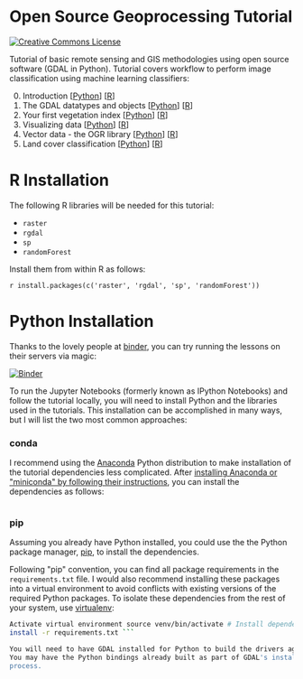 Open Source Geoprocessing Tutorial
==================================

<a rel="license" href="http://creativecommons.org/licenses/by-sa/4.0/">
<img
    alt="Creative Commons License"
    style="border-width:0"
    src="https://i.creativecommons.org/l/by-sa/4.0/80x15.png" />
</a><br />
<span xmlns:dct="http://purl.org/dc/terms/" property="dct:title"></a>

Tutorial of basic remote sensing and GIS methodologies using open source
software (GDAL in Python). Tutorial covers workflow to perform image
classification using machine learning classifiers:

0. Introduction
   [[Python](http://ceholden.github.io/open-geo-tutorial/python/chapter_0_introduction.html)]
[[R](http://ceholden.github.io/open-geo-tutorial/R/chapter_0_introduction.html)]
1. The GDAL datatypes and objects
   [[Python](http://ceholden.github.io/open-geo-tutorial/python/chapter_1_GDALDataset.html)]
[[R](http://ceholden.github.io/open-geo-tutorial/R/chapter_1_GDAL.html)]
2. Your first vegetation index
   [[Python](http://ceholden.github.io/open-geo-tutorial/python/chapter_2_indices.html)]
[[R](http://ceholden.github.io/open-geo-tutorial/R/chapter_2_indices.html)]
3. Visualizing data
   [[Python](http://ceholden.github.io/open-geo-tutorial/python/chapter_3_visualization.html)]
[[R](http://ceholden.github.io/open-geo-tutorial/R/chapter_3_visualization.html)]
4. Vector data - the OGR library
   [[Python](http://ceholden.github.io/open-geo-tutorial/python/chapter_4_vector.html)]
[[R](http://ceholden.github.io/open-geo-tutorial/R/chapter_4_vector.html)]
5. Land cover classification
   [[Python](http://ceholden.github.io/open-geo-tutorial/python/chapter_5_classification.html)]
[[R](http://ceholden.github.io/open-geo-tutorial/R/chapter_5_classification.html)]

# R Installation

The following R libraries will be needed for this tutorial:

- `raster`
- `rgdal`
- `sp`
- `randomForest`

Install them from within R as follows:

``` r install.packages(c('raster', 'rgdal', 'sp', 'randomForest')) ```

# Python Installation

Thanks to the lovely people at [binder](http://mybinder.org/), you can try
running the lessons on their servers via magic:

[![Binder](http://mybinder.org/badge.svg)](http://mybinder.org/repo/ceholden/open-geo-tutorial)

To run the Jupyter Notebooks (formerly known as IPython Notebooks) and follow
the tutorial locally, you will need to install Python and the libraries used in
the tutorials. This installation can be accomplished in many ways, but I will
list the two most common approaches:

### conda

I recommend using the [Anaconda](http://conda.pydata.org/docs/) Python
distribution to make installation of the tutorial dependencies less complicated.
After [installing Anaconda or "miniconda" by following their
instructions](http://conda.pydata.org/docs/install/quick.html), you can install
the dependencies as follows:

``` bash conda env create -f environment.yml source activate open-geo-tutorial
```

### pip

Assuming you already have Python installed, you could use the the Python package
manager, [pip](https://en.wikipedia.org/wiki/Pip_(package_manager)), to install
the dependencies.

Following "pip" convention, you can find all package requirements in the
`requirements.txt` file. I would also recommend installing these packages into a
virtual environment to avoid conflicts with existing versions of the required
Python packages. To isolate these dependencies from the rest of your system, use
[virtualenv](https://virtualenv.pypa.io/en/latest/installation.html):

``` bash # Create virtual environment to isolate dependencies virtualenv venv #
Activate virtual environment source venv/bin/activate # Install dependencies pip
install -r requirements.txt ```

You will need to have GDAL installed for Python to build the drivers against.
You may have the Python bindings already built as part of GDAL's installation
process.
